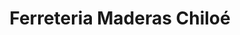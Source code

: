 ---
title: "Ferreteria Maderas Chiloé"
url: /ancud/ferreteria-maderas-chiloe/
shop: hágalo usted mismo
---